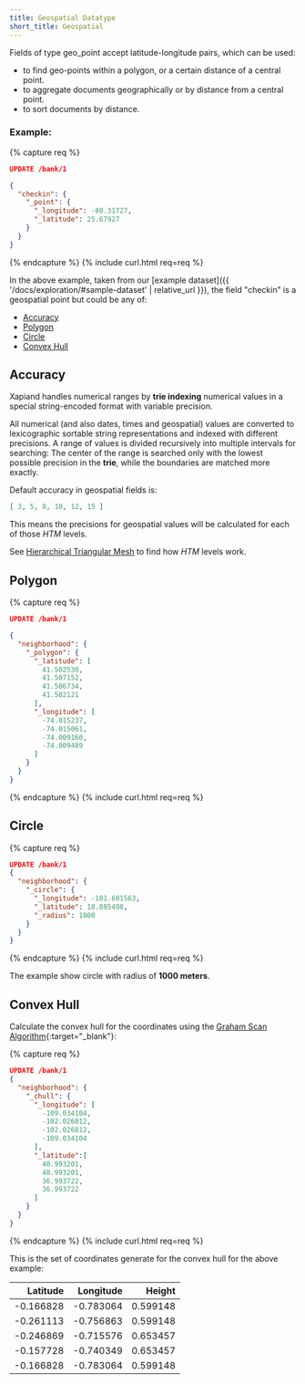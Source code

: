 ```yaml
---
title: Geospatial Datatype
short_title: Geospatial
---
```


Fields of type geo_point accept latitude-longitude pairs, which can be used:

* to find geo-points within a polygon, or a certain distance of a central point.
* to aggregate documents geographically or by distance from a central point.
* to sort documents by distance.


### Example:

{% capture req %}

```json
UPDATE /bank/1

{
  "checkin": {
    "_point": {
      "_longitude": -80.31727,
      "_latitude": 25.67927
    }
  }
}
```
{% endcapture %}
{% include curl.html req=req %}

In the above example, taken from our
[example dataset]({{ '/docs/exploration/#sample-dataset' | relative_url }}),
the field "checkin" is a geospatial point but could be any of:

- [Accuracy](#accuracy)
- [Polygon](#polygon)
- [Circle](#circle)
- [Convex Hull](#convex-hull)


## Accuracy

Xapiand handles numerical ranges by **trie indexing** numerical values in a
special string-encoded format with variable precision.

All numerical (and also dates, times and geospatial) values are converted to
lexicographic sortable string representations and indexed with different
precisions. A range of values is divided recursively into multiple intervals
for searching: The center of the range is searched only with the lowest possible
precision in the **trie**, while the boundaries are matched more exactly.

Default accuracy in geospatial fields is:

```json
[ 3, 5, 8, 10, 12, 15 ]
```

This means the precisions for geospatial values will be calculated for each of
those _HTM_ levels.

See [Hierarchical Triangular Mesh](htm)
to find how _HTM_ levels work.


## Polygon

{% capture req %}

```json
UPDATE /bank/1

{
  "neighborhood": {
    "_polygon": {
      "_latitude": [
        41.502530,
        41.507152,
        41.506734,
        41.502121
      ],
      "_longitude": [
        -74.015237,
        -74.015061,
        -74.009160,
        -74.009489
      ]
    }
  }
}
```
{% endcapture %}
{% include curl.html req=req %}


## Circle

{% capture req %}

```json
UPDATE /bank/1
{
  "neighborhood": {
    "_circle": {
      "_longitude": -101.601563,
      "_latitude": 18.885498,
      "_radius": 1000
    }
  }
}
```
{% endcapture %}
{% include curl.html req=req %}

The example show circle with radius of **1000 meters**.


## Convex Hull

Calculate the convex hull for the coordinates using the
[Graham Scan Algorithm](https://en.wikipedia.org/wiki/Graham_scan#Algorithm){:target="_blank"}:

{% capture req %}

```json
UPDATE /bank/1
{
  "neighborhood": {
    "_chull": {
      "_longitude": [
        -109.034104,
        -102.026812,
        -102.026812,
        -109.034104
      ],
      "_latitude":[
        40.993201,
        40.993201,
        36.993722,
        36.993722
      ]
    }
  }
}
```
{% endcapture %}
{% include curl.html req=req %}

This is the set of coordinates generate for the convex hull for the above example:

| Latitude  | Longitude | Height   |
|----------:|----------:|---------:|
| -0.166828 | -0.783064 | 0.599148 |
| -0.261113 | -0.756863 | 0.599148 |
| -0.246869 | -0.715576 | 0.653457 |
| -0.157728 | -0.740349 | 0.653457 |
| -0.166828 | -0.783064 | 0.599148 |
